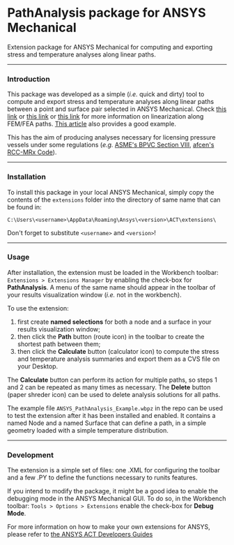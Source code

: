 # **PathAnalysis** package for ANSYS Mechanical
Extension package for ANSYS Mechanical for computing and exporting stress and temperature analyses along linear paths.

***
### Introduction
This package was developed as a simple (_i.e._ quick and dirty) tool to compute and export stress and temperature analyses along linear paths between a point and surface pair selected in ANSYS Mechanical. Check [this link](https://feaforall.com/introduction-stress-linearization/) or [this link](https://www.graspengineering.com/what-is-stress-linearization/) or [this link](https://featips.com/2022/10/27/stress-linearization-explained/) for more information on linearization along FEM/FEA paths. [This article](https://asmedigitalcollection.asme.org/pressurevesseltech/article/113/4/481/436544/The-ASME-Code-and-3D-Stress-Evaluation) also provides a good example.

This has the aim of producing analyses necessary for licensing pressure vessels under some regulations (_e.g._ [ASME's BPVC Section VIII](https://www.asme.org/codes-standards/find-codes-standards/bpvc-viii-1-bpvc-section-viii-rules-construction-pressure-vessels-division-1/2023/print-book), [afcen's RCC-MRx Code](https://www.afcen.com/en/rcc-mrx/198-rcc-mrx-rcc-mr.html)).

***
### Installation
To install this package in your local ANSYS Mechanical, simply copy the contents of the `extensions` folder into the directory of same name that can be found in:
```
C:\Users\<username>\AppData\Roaming\Ansys\<version>\ACT\extensions\
```
Don't forget to substitute `<username>` and `<version>`!

***
### Usage
After installation, the extension must be loaded in the Workbench toolbar:
`Extensions > Extensions Manager`
by enabling the check-box for **PathAnalysis**. A menu of the same name should appear in the toolbar of your results visualization window (_i.e._ not in the workbench).

To use the extension:
1. first create **named selections** for both a node and a surface in your results visualization window;
2. then click the **Path** button (route icon) in the toolbar to create the shortest path between them;
3. then click the **Calculate** button (calculator icon) to compute the stress and temperature analysis summaries and export them as a CVS file on your Desktop.

The **Calculate** button can perform its action for multiple paths,  so steps 1 and 2 can be repeated as many times as necessary.
The **Delete** button (paper shreder icon) can be used to delete analysis solutions for all paths.

The example file `ANSYS_PathAnalysis_Example.wbpz` in the repo can be used to test the extension after it has been installed and enabled.
It contains a named Node and a named Surface that can define a path, in a simple geometry loaded with a simple temperature distribution.

***
### Development
The extension is a simple set of files: one .XML for configuring the toolbar and a few .PY to define the functions necessary to runits features.

If you intend to modify the package, it might be a good idea to enable the debugging mode in the ANSYS Mechanical GUI. To do so, in the Workbench toolbar:
`Tools > Options > Extensions`
enable the check-box for **Debug Mode**.

For more information on how to make your own extensions for ANSYS, please refer to [the ANSYS ACT Developers Guides](https://catalog.ansys.com/Developers.cshtml)
